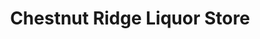 ---
title: "Chestnut Ridge Liquor Store"
url: /grantsville/chestnut-ridge-liquor-store/
shop: Lebensmittel
---